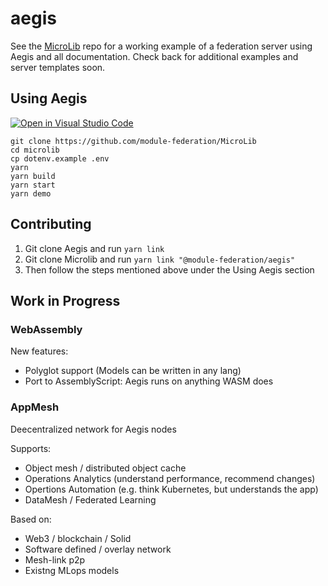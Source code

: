 # aegis

See the [MicroLib](https://github.com/module-federation/MicroLib) repo for a working example of a federation server using Aegis and all documentation. Check back for additional examples and server templates soon.


## Using Aegis

[![Open in Visual Studio Code](https://open.vscode.dev/badges/open-in-vscode.svg)](https://open.vscode.dev/module-federation/microlib)

```shell
git clone https://github.com/module-federation/MicroLib
cd microlib
cp dotenv.example .env
yarn
yarn build
yarn start
yarn demo
```

## Contributing
1) Git clone Aegis and run `yarn link`
2) Git clone Microlib and run `yarn link "@module-federation/aegis"`
3) Then follow the steps mentioned above under the Using Aegis section


## Work in Progress

### WebAssembly
New features: 
- Polyglot support (Models can be written in any lang)
- Port to AssemblyScript: Aegis runs on anything WASM does

### AppMesh 
Deecentralized network for Aegis nodes

Supports:
- Object mesh / distributed object cache
- Operations Analytics (understand performance, recommend changes)
- Opertions Automation (e.g. think Kubernetes, but understands the app)
- DataMesh / Federated Learning

Based on:
- Web3 / blockchain / Solid
- Software defined / overlay network
- Mesh-link p2p
- Existng MLops models
